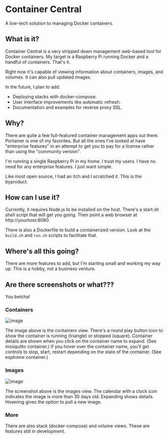 # Container Central
A low-tech solution to managing Docker containers.

## What is it?
Container Central is a very stripped down management web-based tool for Docker containers. My target is a Raspberry Pi running Docker and a handful of containers. That's it.

Right now it's capable of viewing information about containers, images, and volumes. It can also pull updated images.

In the future, I plan to add:
* Deploying stacks with docker-compose.
* User interface improvements like automatic refresh.
* Documentation and examples for reverse proxy SSL.

## Why?
There are quite a few full-featured container management apps out there. Portainer is one of my favorites. But all the ones I've looked at have "enterprise features" in an attempt to get you to pay for a license rather than using the "community version".

I'm running a single Raspberry Pi in my home. I trust my users. I have no need for any enterprise features. I just want simple.

Like most open source, I had an itch and I scratched it. This is the byproduct.

## How can I use it?
Currently, it requires Node.js to be installed on the host. There's a start.sh shell script that will get you going. Then point a web browser at http://yourhost:8080.

There is also a Dockerfile to build a containerized version. Look at the `build.sh` and `run.sh` scripts to facilitate that.

## Where's all this going?
There are more features to add, but I'm starting small and working my way up. This is a hobby, not a business venture.

## Are there screenshots or what???
You betcha!

### Containers

![image](https://user-images.githubusercontent.com/61114342/147370959-509a9cec-a50d-4a12-8722-e32ff8312b5f.png)

The image above is the containers view. There's a round play button icon to show the container is running (triangle) or stopped (square).  Container details are shown when you click on the container name to expand. (See mosquitto container.) If you hover over the container name, you'll get controls to stop, start, restart depending on the state of the container. (See esphome container.)

### Images

![image](https://user-images.githubusercontent.com/61114342/147370973-69cefbf0-5971-4806-b6ff-750621eab95c.png)

The screenshot above is the images view. The calendar with a clock icon indicates the image is more than 30 days old. Expanding shows details. Hovering gives the option to pull a new image.

### More
There are also stack (docker-compose) and volume views. These are features still in development.
